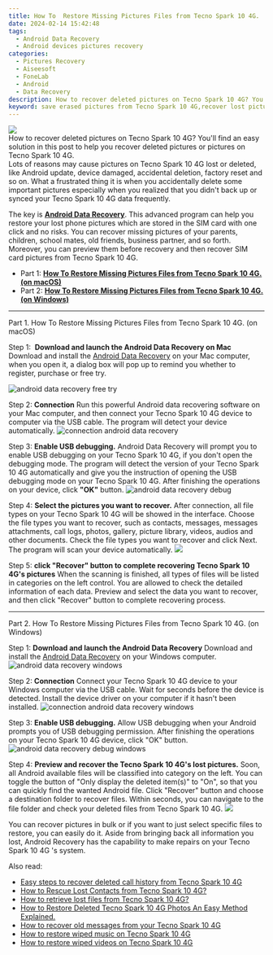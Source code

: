```yaml
---
title: How To  Restore Missing Pictures Files from Tecno Spark 10 4G.
date: 2024-02-14 15:42:48
tags: 
  - Android Data Recovery
  - Android devices pictures recovery
categories: 
  - Pictures Recovery
  - Aiseesoft
  - FoneLab
  - Android
  - Data Recovery
description: How to recover deleted pictures on Tecno Spark 10 4G? You'll find an easy solution in this post to help you recover deleted pictures or pictures on Tecno Spark 10 4G.
keyword: save erased pictures from Tecno Spark 10 4G,recover lost pictures from Tecno Spark 10 4G,undelete pictures from Tecno Spark 10 4G,restore deleted pictures on Tecno Spark 10 4G,retrieve wiped pictures Tecno Spark 10 4G,unerase pictures,how can i get pictures back on Tecno Spark 10 4G,Tecno Spark 10 4G issues with pictures deleted,Tecno Spark 10 4G retrieve deleted pictures,Tecno Spark 10 4G all pictures delete,deletes pictures of Tecno Spark 10 4G,how to recover pictures on Tecno Spark 10 4G
---
```


<img src="https://img0mobiles.techidaily.com/images/best-assets/devices/tecno/tecno-spark-10-4g/4.jpg" class="atpl-imgstyle"  />

<div class="atpl-content atpl-for-fonelab-android recover-pictures">

<div class="atpl-post-description-part-1">
How to recover deleted pictures on Tecno Spark 10 4G? You'll find an easy solution in this post to help you recover deleted pictures or pictures on Tecno Spark 10 4G.
</div>

<div class="atpl-post-description-part-2">
<div class="tpl-content-sub-paragraph-question">
  Lots of reasons may cause pictures on Tecno Spark 10 4G lost or deleted, like Android update, device damaged, accidental deletion, factory reset and so on. What a frustrated thing it is when you accidentally delete some important pictures especially when you realized that you didn't back up or synced your Tecno Spark 10 4G data frequently.
</div>

</div>

<div class="atpl-post-description-part-3">
<div class="tpl-content-sub-paragraph-normal">
    <p>
        The key is <a href="https://tools.techidaily.com/aiseesoft-android-data-recovery/" target="_blank" rel="noopener"><strong>Android Data Recovery</strong></a>. This advanced program can help you restore your lost phone pictures which are stored in the SIM card with one click and no risks. You can recover missing pictures of your parents, children, school mates, old friends, business partner, and so forth. Moreover, you can preview them before recovery and then recover SIM card pictures from Tecno Spark 10 4G.
    </p>
</div>
</div>

<ul>
  <li>Part 1: <strong><a href="#p1"> How To  Restore Missing Pictures Files from Tecno Spark 10 4G.  (on macOS)</a></strong></li>
  <li>Part 2: <strong><a href="#p2"> How To  Restore Missing Pictures Files from Tecno Spark 10 4G.  (on Windows)</a></strong></li>
</ul>



<!-- Part 1 -->
<a id="p1" name="p1" ></a><hr>

<div>
  <span class="atpl-step-part-style">Part 1. How To  Restore Missing Pictures Files from Tecno Spark 10 4G. (on macOS)</span>
</div>  

<span class="atpl-stepstyle-a"><span>Step 1: </span></span> <strong>Download and launch the Android Data Recovery on Mac</strong>
Download and install the <a href="https://tools.techidaily.com/aiseesoft-android-data-recovery/" target="_blank" rel="noopener">Android Data Recovery</a> on your Mac computer, when you open it, a dialog box will pop up to remind you whether to register, purchase or free try.

<img src="https://tools.techidaily.com/images/apps/aiseesoft/android-data-recovery/mac-free-try.png" class="atpl-imgstyle" alt="android data recovery free try" />

<span class="atpl-stepstyle-a"><span>Step 2: </span></span> <strong>Connection</strong>
Run this powerful Android data recovering software on your Mac computer, and then connect your Tecno Spark 10 4G device to computer via the USB cable. The program will detect your device automatically.
<img src="https://tools.techidaily.com/images/apps/aiseesoft/android-data-recovery/mac-connection-interface.jpg" class="atpl-imgstyle" alt="connection android data recovery" />

<span class="atpl-stepstyle-a"><span>Step 3: </span></span> <strong>Enable USB debugging.</strong>
Android Data Recovery will prompt you to enable USB debugging on your Tecno Spark 10 4G, if you don't open the debugging mode. The program will detect the version of your Tecno Spark 10 4G automatically and give you the instruction of opening the USB debugging mode on your Tecno Spark 10 4G. After finishing the operations on your device, click <strong>"OK"</strong> button.
<img src="https://tools.techidaily.com/images/apps/aiseesoft/android-data-recovery/mac-android-usb-debug.jpg"  class="atpl-imgstyle" alt="android data recovery debug" />

<span class="atpl-stepstyle-a"><span>Step 4: </span></span> <strong>Select the pictures you want to recover.</strong>
After connection, all file types on your Tecno Spark 10 4G will be showed in the interface. Choose the file types you want to recover, such as contacts, messages, messages attachments, call logs, photos, gallery, picture library, videos, audios and other documents. Check the file types you want to recover and click Next. The program will scan your device automatically.
<img src="https://tools.techidaily.com/images/apps/aiseesoft/android-data-recovery/mac-choose-type-photos.jpg" class="atpl-imgstyle"  />

<span class="atpl-stepstyle-a"><span>Step 5: </span></span> <strong>click "Recover" button to  complete recovering Tecno Spark 10 4G's pictures</strong>
When the scanning is finished, all types of files will be listed in categories on the left control. You are allowed to check the detailed information of each data. Preview and select the data you want to recover, and then click "Recover" button to complete recovering process.


<a id="p2" name="p2"></a><hr>

<!-- Part 2 -->
<div>
  <span class="atpl-step-part-style">Part 2. How To  Restore Missing Pictures Files from Tecno Spark 10 4G. (on Windows)</span>
</div>

<span class="atpl-stepstyle-a"><span>Step 1: </span></span> <strong>Download and launch the Android Data Recovery</strong>
Download and install the <a href="https://tools.techidaily.com/aiseesoft-android-data-recovery/" target="_blank" rel="noopener">Android Data Recovery</a> on your Windows computer.
<img src="https://tools.techidaily.com/images/apps/aiseesoft/android-data-recovery/win-start-interface.png"  class="atpl-imgstyle" alt="android data recovery windows" />

<span class="atpl-stepstyle-a"><span>Step 2: </span></span> <strong>Connection</strong>
Connect your Tecno Spark 10 4G device to your Windows computer via the USB cable. Wait for seconds before the device is detected. Install the device driver on your computer if it hasn't been installed.
<img src="https://tools.techidaily.com/images/apps/aiseesoft/android-data-recovery/win-connection-interface.png" class="atpl-imgstyle" alt="connection android data recovery windows" />

<span class="atpl-stepstyle-a"><span>Step 3: </span></span> <strong>Enable USB debugging.</strong>
Allow USB debugging when your Android prompts you of USB debugging permission. After finishing the operations on your Tecno Spark 10 4G device, click "OK" button.
<img src="https://tools.techidaily.com/images/apps/aiseesoft/android-data-recovery/win-android-usb-debug.png" class="atpl-imgstyle" alt="android data recovery debug windows" />

<span class="atpl-stepstyle-a"><span>Step 4: </span></span> <strong>Preview and recover the Tecno Spark 10 4G's lost pictures.</strong>
Soon, all Android available files will be classified into category on the left. You can toggle the button of "Only display the deleted item(s)" to "On", so that you can quickly find the wanted Android file. Click "Recover" button and choose a destination folder to recover files. Within seconds, you can navigate to the file folder and check your deleted files from Tecno Spark 10 4G.
<img src="https://tools.techidaily.com/images/apps/aiseesoft/android-data-recovery/win-recover-photos.png" class="atpl-imgstyle"  />

<div class="atpl-post-description-part-4">
<div class="tpl-content-sub-paragraph-normal">
    <p>
        You can recover pictures in bulk or if you want to just select specific files to restore, you can easily do it. Aside from bringing back all information you lost, Android Recovery has the capability to make repairs on your Tecno Spark 10 4G 's system.
    </p>
</div>
</div>

<ins class="adsbygoogle"
     style="display:block"
     data-ad-client="ca-pub-7571918770474297"
     data-ad-slot="8358498916"
     data-ad-format="auto"
     data-full-width-responsive="true"></ins>

<span class="atpl-alsoreadstyle">Also read:</span>
<div><ul>
<li><a href="/easy-steps-to-recover-deleted-call-history-from-tecno-spark-10-4g-by-fonelab-android-recover-call-logs/" target="_blank" rel="noopener"><u>Easy steps to recover deleted call history from Tecno Spark 10 4G</u></a></li>
<li><a href="/how-to-rescue-lost-contacts-from-tecno-spark-10-4g-by-fonelab-android-recover-contacts/" target="_blank" rel="noopener"><u>How to Rescue Lost Contacts from Tecno Spark 10 4G?</u></a></li>
<li><a href="/how-to-retrieve-lost-files-from-tecno-spark-10-4g-by-fonelab-android-recover-data/" target="_blank" rel="noopener"><u>How to retrieve lost files from Tecno Spark 10 4G?</u></a></li>
<li><a href="/how-to-restore-deleted-tecno-spark-10-4g-photos-an-easy-method-explained-by-fonelab-android-recover-photos/" target="_blank" rel="noopener"><u>How to Restore Deleted Tecno Spark 10 4G Photos  An Easy Method Explained.</u></a></li>
<li><a href="/how-to-recover-old-messages-from-your-tecno-spark-10-4g-by-fonelab-android-recover-messages/" target="_blank" rel="noopener"><u>How to recover old messages from your Tecno Spark 10 4G</u></a></li>
<li><a href="/how-to-restore-wiped-music-on-tecno-spark-10-4g-by-fonelab-android-recover-music/" target="_blank" rel="noopener"><u>How to restore wiped music on Tecno Spark 10 4G</u></a></li>
<li><a href="/how-to-restore-wiped-videos-on-tecno-spark-10-4g-by-fonelab-android-recover-video/" target="_blank" rel="noopener"><u>How to restore wiped videos on Tecno Spark 10 4G</u></a></li>
</ul></div>

</div>
